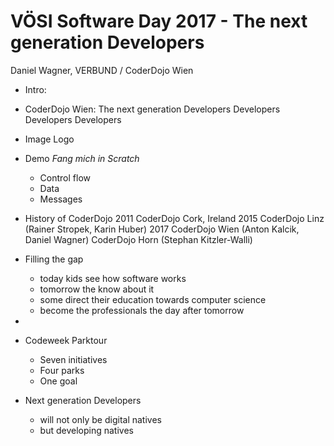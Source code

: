 # VÖSI Software Day 2017 - The next generation Developers

Daniel Wagner, VERBUND / CoderDojo Wien

* Intro:
- CoderDojo Wien: The next generation
            Developers
                Developers
                    Developers
                        Developers


* Image Logo

* Demo _Fang mich in Scratch_
    - Control flow
    - Data
    - Messages

* History of CoderDojo
 2011 CoderDojo Cork, Ireland
 2015 CoderDojo Linz (Rainer Stropek, Karin Huber)
 2017 CoderDojo Wien (Anton Kalcik, Daniel Wagner)
      CoderDojo Horn (Stephan Kitzler-Walli)

* Filling the gap
    - today kids see how software works
    - tomorrow the know about it
    - some direct their education towards computer science
    - become the professionals the day after tomorrow

* 
* Codeweek Parktour
    - Seven initiatives
    - Four parks
    - One goal

* Next generation Developers
    - will not only be digital natives
    - but developing natives